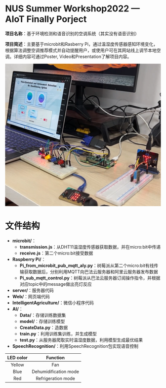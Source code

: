 # NUS Summer Workshop2022 — AIoT Finally Porject

**项目名称**：基于环境检测和语音识别的空调系统（其实没有语音识别）

**项目简述**：主要基于microbit和Rasberry Pi，通过温湿度传感器感知环境变化，根据算法调整空调推荐模式并自动提醒用户，或使用户可在其网站线上调节本地空调。详细内容可通过Poster, Video和Presentation了解项目内容。

<img src="show.png" alt="show" style="zoom: 50%;" />

# 文件结构

- **microbit/**：
  - **transmission.js**：从DHT11温湿度传感器获取数据，并在micro:bit中传递
  - **receive.js**：第二个micro:bit接受数据
- **Raspberry Pi/**：
  - **Pi_from_microbit_pub_mqtt_aly.py**：树莓派从第二个micro:bit有线传输获取数据后，分别利用MQTT向巴法云服务器和阿里云服务器发布数据
  - **Pi_sub_mqtt_control.py**：树莓派从巴法云服务器订阅操作指令，并根据对应topic中的message做出亮灯反应
- **server/**：服务器代码
- **Web/**：网页端代码
- **IntelligentAgriculture/**：微信小程序代码
- **AI/**：
  - **Data/**：存储训练数据集
  - **model/**：存储训练模型
  - **CreateData.py**：造数据
  - **train.py**：利用训练集训练，并生成模型
  - **test.py**：从服务器爬取实时温湿度数据，利用模型生成最优结果
- **SpeechRecognition/**：利用SpeechRecognition包实现语音控制





| LED color |       Function        |
| :-------: | :-------------------: |
|  Yellow   |          Fan          |
|   Blue    | Dehumidification mode |
|    Red    |  Refrigeration mode   |





